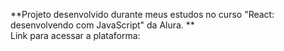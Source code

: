 **Projeto desenvolvido durante meus estudos no curso "React: desenvolvendo com JavaScript" da Alura. **<br>
Link para acessar a plataforma:

